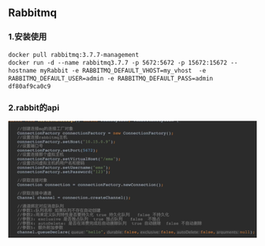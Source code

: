 ##  Rabbitmq

### 1.安装使用

```
docker pull rabbitmq:3.7.7-management
docker run -d --name rabbitmq3.7.7 -p 5672:5672 -p 15672:15672 --hostname myRabbit -e RABBITMQ_DEFAULT_VHOST=my_vhost  -e RABBITMQ_DEFAULT_USER=admin -e RABBITMQ_DEFAULT_PASS=admin df80af9ca0c9
```

### 2.rabbit的api

![l2UxEv](https://raw.githubusercontent.com/QinKai176/Image-Hosting/master/upic/l2UxEv.png)